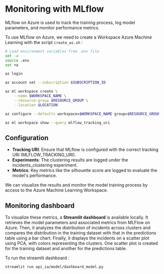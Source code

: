 # Monitoring with MLflow

MLflow on Azure is used to track the training process, log model parameters, and monitor performance metrics.

To use MLflow on Azure, we need to create a Workspace Azure Machine Learning with the script <code>create_ws.sh</code> :

```bash
# Load environment variables from .env file
set -a
source .env
set +a

az login

az account set --subscription $SUBSCRIPTION_ID

az ml workspace create \
    --name $WORKSPACE_NAME \
    --resource-group $RESOURCE_GROUP \
    --location $LOCATION

az configure --defaults workspace=$WORKSPACE_NAME group=$RESOURCE_GROUP location=$LOCATION 

az ml workspace show --query mlflow_tracking_uri
```

## Configuration

- **Tracking URI**: Ensure that MLflow is configured with the correct tracking URI (MLFLOW_TRACKING_URI).
- **Experiments**: The clustering results are logged under the incidents_clustering experiment.
- **Metrics**: Key metrics like the silhouette score are logged to evaluate the model's performance.

We can visualize the results and monitor the model training process by access to the Azure Machine Learning Workspace.

## Monitoring dashboard 

To visualize these metrics, a **Streamlit dashboard** is available locally. It retrieves the model parameters and associated metrics from MLFlow on Azure. Then, it analyzes the distribution of incidents across clusters and compares the distribution in the training dataset with that in the predictions table using a bar chart. Finally, it displays the incidents on a scatter plot using PCA, with colors representing the clusters. One scatter plot is created for the training dataset and another for the predictions table.

To run the streamlit dashboard : 

```bash
streamlit run api_ia/model/dashboard_model.py
```
